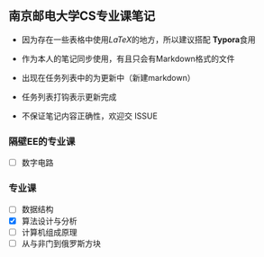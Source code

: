 ## 南京邮电大学CS专业课笔记

+ 因为存在一些表格中使用$LaTeX$的地方，所以建议搭配 **Typora**食用 

+ 作为本人的笔记同步使用，有且只会有Markdown格式的文件

+ 出现在任务列表中的为更新中（新建markdown）

+ 任务列表打钩表示更新完成
+ 不保证笔记内容正确性，欢迎交 ISSUE

### 隔壁EE的专业课

- [ ] 数字电路

### 专业课

- [ ] 数据结构
- [x] 算法设计与分析
- [ ] 计算机组成原理
- [ ] 从与非门到俄罗斯方块
